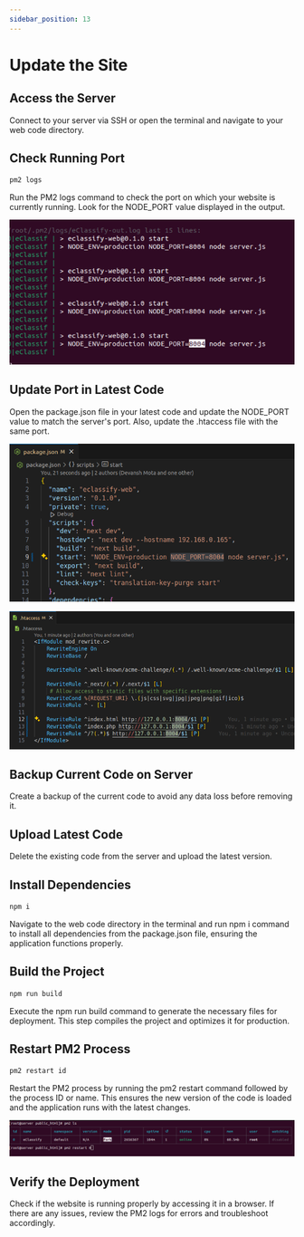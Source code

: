 ```yaml
---
sidebar_position: 13
---
```


# Update the Site

## Access the Server

Connect to your server via SSH or open the terminal and navigate to your web code directory.

## Check Running Port

```bash
pm2 logs
```

Run the PM2 logs command to check the port on which your website is currently running. Look for the NODE_PORT value displayed in the output.

![Web running port](/images/web/web_running_port.png)

## Update Port in Latest Code

Open the package.json file in your latest code and update the NODE_PORT value to match the server's port. Also, update the .htaccess file with the same port.

![Package port](/images/web/package_port.png)

![htaccess port](/images/web/htaccess_port.png)

## Backup Current Code on Server

Create a backup of the current code to avoid any data loss before removing it.

## Upload Latest Code

Delete the existing code from the server and upload the latest version.

## Install Dependencies

```bash
npm i
```

Navigate to the web code directory in the terminal and run npm i command to install all dependencies from the package.json file, ensuring the application functions properly.

## Build the Project

```bash
npm run build
```

Execute the npm run build command to generate the necessary files for deployment. This step compiles the project and optimizes it for production.

## Restart PM2 Process

```bash
pm2 restart id
```

Restart the PM2 process by running the pm2 restart command followed by the process ID or name. This ensures the new version of the code is loaded and the application runs with the latest changes.

![restart pm2 process](/images/web/restart_pm2_process.png)

## Verify the Deployment

Check if the website is running properly by accessing it in a browser. If there are any issues, review the PM2 logs for errors and troubleshoot accordingly.
